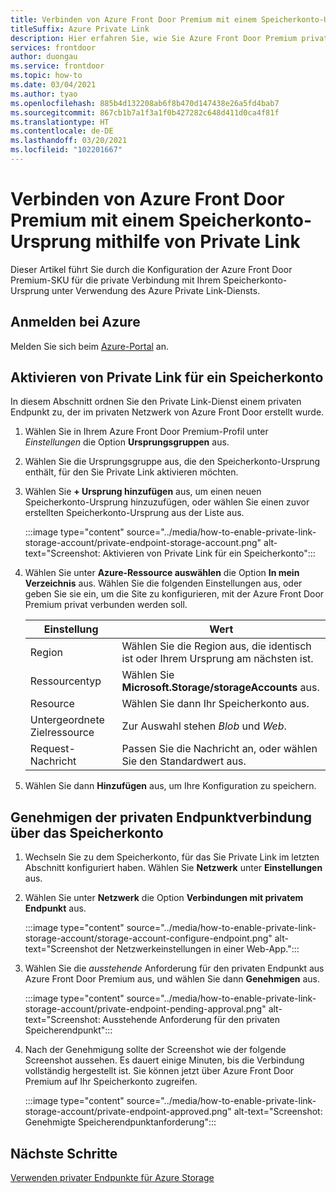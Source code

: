 ```yaml
---
title: Verbinden von Azure Front Door Premium mit einem Speicherkonto-Ursprung mithilfe von Private Link
titleSuffix: Azure Private Link
description: Hier erfahren Sie, wie Sie Azure Front Door Premium privat mit einem Speicherkonto verbinden.
services: frontdoor
author: duongau
ms.service: frontdoor
ms.topic: how-to
ms.date: 03/04/2021
ms.author: tyao
ms.openlocfilehash: 885b4d132208ab6f8b470d147438e26a5fd4bab7
ms.sourcegitcommit: 867cb1b7a1f3a1f0b427282c648d411d0ca4f81f
ms.translationtype: HT
ms.contentlocale: de-DE
ms.lasthandoff: 03/20/2021
ms.locfileid: "102201667"
---
```

# <a name="connect-azure-front-door-premium-to-a-storage-account-origin-with-private-link"></a>Verbinden von Azure Front Door Premium mit einem Speicherkonto-Ursprung mithilfe von Private Link

Dieser Artikel führt Sie durch die Konfiguration der Azure Front Door Premium-SKU für die private Verbindung mit Ihrem Speicherkonto-Ursprung unter Verwendung des Azure Private Link-Diensts.

## <a name="sign-in-to-azure"></a>Anmelden bei Azure

Melden Sie sich beim [Azure-Portal](https://portal.azure.com) an.

## <a name="enable-private-link-to-a-storage-account"></a>Aktivieren von Private Link für ein Speicherkonto
 
In diesem Abschnitt ordnen Sie den Private Link-Dienst einem privaten Endpunkt zu, der im privaten Netzwerk von Azure Front Door erstellt wurde. 

1. Wählen Sie in Ihrem Azure Front Door Premium-Profil unter *Einstellungen* die Option **Ursprungsgruppen** aus.

1. Wählen Sie die Ursprungsgruppe aus, die den Speicherkonto-Ursprung enthält, für den Sie Private Link aktivieren möchten.

1. Wählen Sie **+ Ursprung hinzufügen** aus, um einen neuen Speicherkonto-Ursprung hinzuzufügen, oder wählen Sie einen zuvor erstellten Speicherkonto-Ursprung aus der Liste aus.

    :::image type="content" source="../media/how-to-enable-private-link-storage-account/private-endpoint-storage-account.png" alt-text="Screenshot: Aktivieren von Private Link für ein Speicherkonto":::

1. Wählen Sie unter **Azure-Ressource auswählen** die Option **In mein Verzeichnis** aus. Wählen Sie die folgenden Einstellungen aus, oder geben Sie sie ein, um die Site zu konfigurieren, mit der Azure Front Door Premium privat verbunden werden soll.

    | Einstellung | Wert |
    | ------- | ----- |
    | Region | Wählen Sie die Region aus, die identisch ist oder Ihrem Ursprung am nächsten ist. |
    | Ressourcentyp | Wählen Sie **Microsoft.Storage/storageAccounts** aus. |
    | Resource | Wählen Sie dann Ihr Speicherkonto aus. |
    | Untergeordnete Zielressource | Zur Auswahl stehen *Blob* und *Web*. |
    | Request-Nachricht | Passen Sie die Nachricht an, oder wählen Sie den Standardwert aus. |

1. Wählen Sie dann **Hinzufügen** aus, um Ihre Konfiguration zu speichern.

## <a name="approve-private-endpoint-connection-from-the-storage-account"></a>Genehmigen der privaten Endpunktverbindung über das Speicherkonto

1. Wechseln Sie zu dem Speicherkonto, für das Sie Private Link im letzten Abschnitt konfiguriert haben. Wählen Sie **Netzwerk** unter **Einstellungen** aus.

1. Wählen Sie unter **Netzwerk** die Option **Verbindungen mit privatem Endpunkt** aus. 

    :::image type="content" source="../media/how-to-enable-private-link-storage-account/storage-account-configure-endpoint.png" alt-text="Screenshot der Netzwerkeinstellungen in einer Web-App.":::

1. Wählen Sie die *ausstehende* Anforderung für den privaten Endpunkt aus Azure Front Door Premium aus, und wählen Sie dann **Genehmigen** aus.

    :::image type="content" source="../media/how-to-enable-private-link-storage-account/private-endpoint-pending-approval.png" alt-text="Screenshot: Ausstehende Anforderung für den privaten Speicherendpunkt":::

1. Nach der Genehmigung sollte der Screenshot wie der folgende Screenshot aussehen. Es dauert einige Minuten, bis die Verbindung vollständig hergestellt ist. Sie können jetzt über Azure Front Door Premium auf Ihr Speicherkonto zugreifen.

    :::image type="content" source="../media/how-to-enable-private-link-storage-account/private-endpoint-approved.png" alt-text="Screenshot: Genehmigte Speicherendpunktanforderung":::

## <a name="next-steps"></a>Nächste Schritte

[Verwenden privater Endpunkte für Azure Storage](../../storage/common/storage-private-endpoints.md)
